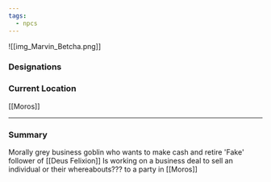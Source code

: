 ```yaml
---
tags:
  - npcs
---
```

![[img_Marvin_Betcha.png]]

### Designations


### Current Location
[[Moros]]

___
### Summary
Morally grey business goblin who wants to make cash and retire
'Fake' follower of [[Deus Felixion]]
Is working on a business deal to sell an individual or their whereabouts??? to a party in [[Moros]]